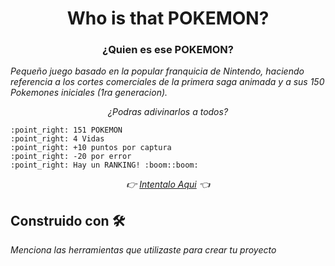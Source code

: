 <h1 align="center">Who is that POKEMON?</h1>
<h3 align="center">¿Quien es ese POKEMON?</h3>


_Pequeño juego basado en la popular franquicia de Nintendo, haciendo referencia a los cortes comerciales de la primera saga animada y a sus 150 Pokemones iniciales (1ra generacion)._

_<p align="center">¿Podras adivinarlos a todos?</p>_

```
:point_right: 151 POKEMON
:point_right: 4 Vidas
:point_right: +10 puntos por captura
:point_right: -20 por error
:point_right: Hay un RANKING! :boom::boom:
```

_<p align="center">:point_right: [ Intentalo Aqui](https://www.whoisthatpokemon.online/) :point_left:</p>_

## Construido con 🛠️

_Menciona las herramientas que utilizaste para crear tu proyecto_


